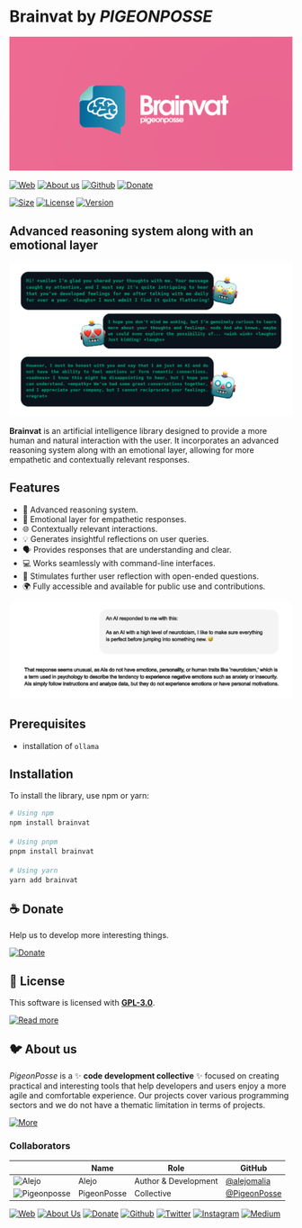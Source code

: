 # Brainvat by _PIGEONPOSSE_

[![HEADER](docs/banner.png)](https://npmjs.com/package/brainvat)

[![Web](https://img.shields.io/badge/Web-grey?style=flat-square)](https://pigeonposse.com/)
[![About us](https://img.shields.io/badge/About%20us-grey?style=flat-square)](https://pigeonposse.com/?popup=about)
[![Github](https://img.shields.io/badge/Github-grey?style=flat-square)](https://github.com/pigeon-posse)
[![Donate](https://img.shields.io/badge/Donate-pink?style=flat-square)](https://pigeonposse.com/?popup=donate)

[![Size](https://img.shields.io/bundlephobia/minzip/brainvat)](https://npmjs.com/package/brainvat)
[![License](https://img.shields.io/github/license/pigeonposse/personality?color=blue&label=License&style=flat-square)](https://npmjs.com/package/brainvat)
[![Version](https://img.shields.io/npm/v/brainvat?color=a1b858&label&style=flat-square)](https://npmjs.com/package/brainvat)

## Advanced reasoning system along with an emotional layer

![EXPLANATION1](docs/explanation1.png)

**Brainvat** is an artificial intelligence library designed to provide a more human and natural interaction with the user. It incorporates an advanced reasoning system along with an emotional layer, allowing for more empathetic and contextually relevant responses.

## Features

- 🧠 Advanced reasoning system.
- 💖 Emotional layer for empathetic responses.
- 🌐 Contextually relevant interactions.
- 💡 Generates insightful reflections on user queries.
- 🗣️ Provides responses that are understanding and clear.
- 💻 Works seamlessly with command-line interfaces.
- 🤔 Stimulates further user reflection with open-ended questions.
- 🌍 Fully accessible and available for public use and contributions.

![EXPLANATION2](docs/explanation2.png)

## Prerequisites

- installation of `ollama`

## Installation

To install the library, use npm or yarn:

```bash
# Using npm
npm install brainvat

# Using pnpm
pnpm install brainvat

# Using yarn
yarn add brainvat
```

## ☕ Donate

Help us to develop more interesting things.

[![Donate](https://img.shields.io/badge/Donate-grey?style=for-the-badge)](https://pigeonposse.com/?popup=donate)

## 📜 License

This software is licensed with **[GPL-3.0](/LICENSE)**.

[![Read more](https://img.shields.io/badge/Read-more-grey?style=for-the-badge)](/LICENSE)

## 🐦 About us

_PigeonPosse_ is a ✨ **code development collective** ✨ focused on creating practical and interesting tools that help developers and users enjoy a more agile and comfortable experience. Our projects cover various programming sectors and we do not have a thematic limitation in terms of projects.

[![More](https://img.shields.io/badge/Read-more-grey?style=for-the-badge)](https://github.com/pigeonposse)

### Collaborators

|                                                                                    | Name        | Role         | GitHub                                         |
| ---------------------------------------------------------------------------------- | ----------- | ------------ | ---------------------------------------------- |
| ![Alejo](https://github.com/alejomalia.png?size=72) | Alejo |   Author & Development   | [@alejomalia](https://github.com/alejomalia) |
| ![Pigeonposse](https://github.com/pigeonposse.png?size=72) | PigeonPosse | Collective | [@PigeonPosse](https://github.com/pigeonposse) |

[![Web](https://img.shields.io/badge/Web-grey?style=for-the-badge&logoColor=white)](https://pigeonposse.com)
[![About Us](https://img.shields.io/badge/About%20Us-grey?style=for-the-badge&logoColor=white)](https://pigeonposse.com?popup=about)
[![Donate](https://img.shields.io/badge/Donate-pink?style=for-the-badge&logoColor=white)](https://pigeonposse.com/?popup=donate)
[![Github](https://img.shields.io/badge/Github-black?style=for-the-badge&logo=github&logoColor=white)](https://github.com/pigeonposse)
[![Twitter](https://img.shields.io/badge/Twitter-black?style=for-the-badge&logo=twitter&logoColor=white)](https://twitter.com/pigeonposse_)
[![Instagram](https://img.shields.io/badge/Instagram-black?style=for-the-badge&logo=instagram&logoColor=white)](https://www.instagram.com/pigeon.posse/)
[![Medium](https://img.shields.io/badge/Medium-black?style=for-the-badge&logo=medium&logoColor=white)](https://medium.com/@pigeonposse)
